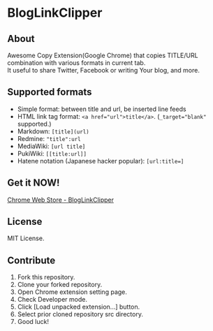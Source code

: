 BlogLinkClipper
=================

## About

Awesome Copy Extension(Google Chrome) that copies TITLE/URL combination with various formats in current tab.  
It useful to share Twitter, Facebook or writing Your blog, and more.

## Supported formats

- Simple format: between title and url, be inserted line feeds
- HTML link tag format: `<a href="url">title</a>`. (`_target="blank"` supported.)
- Markdown: `[title](url)`
- Redmine: `"title":url`
- MediaWiki: `[url title]`
- PukiWiki: `[[title:url]]`
- Hatene notation (Japanese hacker popular): `[url:title=]`

## Get it NOW!

[Chrome Web Store - BlogLinkClipper](https://chrome.google.com/webstore/detail/bloglinkclipper/jcbdhcdpoagflgclgidimolohhmofnma)

## License

MIT License.

## Contribute

1. Fork this repository.
1. Clone your forked repository.
1. Open Chrome extension setting page.
1. Check Developer mode.
1. Click [Load unpacked extension...] button.
1. Select prior cloned repository src directory.
1. Good luck!

